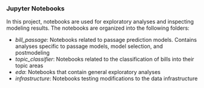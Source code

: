 ### Jupyter Notebooks

In this project, notebooks are used for exploratory analyses and inspecting modeling results. The notebooks are organized into the following folders:
- _bill_passage_: Notebooks related to passage prediction models. Contains analyses specific to passage models, model selection, and postmodeling 
- _topic_classifier_: Notebooks related to the classification of bills into their topic areas
- _eda_: Notebooks that contain general exploratory analyses
- _infrastructure_: Notebooks testing modifications to the data infrastructure